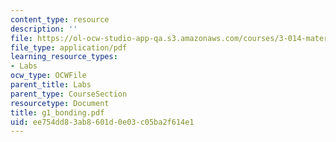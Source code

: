 ```yaml
---
content_type: resource
description: ''
file: https://ol-ocw-studio-app-qa.s3.amazonaws.com/courses/3-014-materials-laboratory-fall-2006/ee754dd83ab8601d0e03c05ba2f614e1_g1_bonding.pdf
file_type: application/pdf
learning_resource_types:
- Labs
ocw_type: OCWFile
parent_title: Labs
parent_type: CourseSection
resourcetype: Document
title: g1_bonding.pdf
uid: ee754dd8-3ab8-601d-0e03-c05ba2f614e1
---
```

